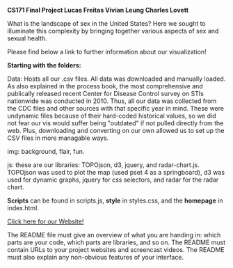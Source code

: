 **CS171 Final Project
Lucas Freitas
Vivian Leung
Charles Lovett**

What is the landscape of sex in the United States? Here we sought to illuminate this complexity by bringing together various aspects of sex and sexual health. 

Please find below a link to further information about our visualization!

**Starting with the folders:** 

Data: Hosts all our .csv files. All data was downloaded and manually loaded. As also explained in the process book, the most comprehensive and publically released recent Center for Disease Control survey on STIs nationwide was conducted in 2010. Thus, all our data was collected from the CDC files and other sources with that specific year in mind. These were undynamic files because of their hard-coded historical values, so we did not fear our vis would suffer being "outdated" if not pulled directly from the web. Plus, downloading and converting on our own allowed us to set up the CSV files in more managable ways.

img: background, flair, fun.

js: these are our libraries: TOPOjson, d3, jquery, and radar-chart.js. TOPOjson was used to plot the map (used pset 4 as a springboard), d3 was used for dynamic graphs,  jquery for css selectors, and radar for the radar chart. 

**Scripts** can be found in scripts.js, **style** in styles.css, and the **homepage** in index.html.

<a href="http://lfreitas.com/sex">Click here for our Website!</a>

The README file must give an overview of what you are handing in: which parts are your code, which parts are libraries, and so on. The README must contain URLs to your project websites and screencast videos. The README must also explain any non-obvious features of your interface.